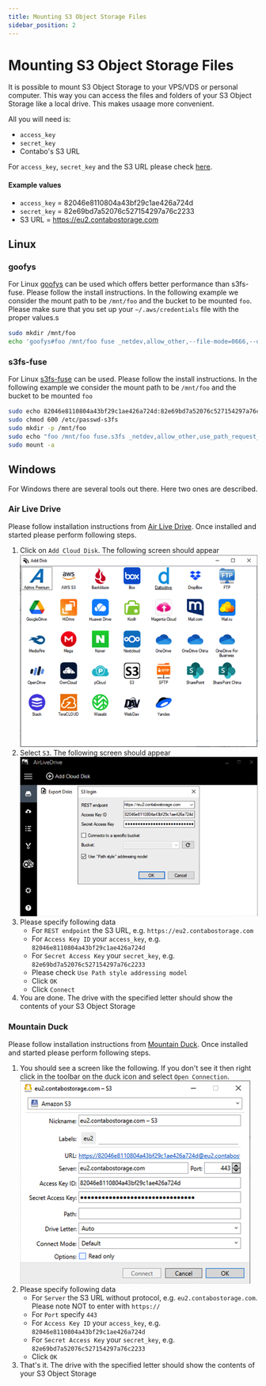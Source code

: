 ```yaml
---
title: Mounting S3 Object Storage Files
sidebar_position: 2
---
```


# Mounting S3 Object Storage Files

It is possible to mount S3 Object Storage to your VPS/VDS or personal computer. This way you can access the files and folders of your S3 Object Storage like a local drive. This makes usaage more convenient.

All you will need is:

* `access_key`
* `secret_key`
* Contabo's S3 URL

For `access_key`, `secret_key` and the S3 URL please check [here](/docs/products/Object-Storage/s3-connection-settings).

#### Example values

* `access_key` = 82046e8110804a43bf29c1ae426a724d
* `secret_key` = 82e69bd7a52076c527154297a76c2233
* S3 URL = https://eu2.contabostorage.com

## Linux

### goofys

For Linux [goofys](https://github.com/kahing/goofys) can be used which offers better performance than s3fs-fuse. Please follow the install instructions. In the following example we consider the mount path to be `/mnt/foo` and the bucket to be mounted `foo`. Please make sure that you set up your `~/.aws/credentials` file with the proper values.s

```bash
sudo mkdir /mnt/foo
echo 'goofys#foo /mnt/foo fuse _netdev,allow_other,--file-mode=0666,--dir-mode=0777,--endpoint=eu2.contabostorage.com 0 0' | sudo tee -a /etc/fstab
```

### s3fs-fuse

For Linux [s3fs-fuse](https://github.com/s3fs-fuse/s3fs-fuse) can be used. Please follow the install instructions. In the following example we consider the mount path to be `/mnt/foo` and the bucket to be mounted `foo`

```bash
sudo echo 82046e8110804a43bf29c1ae426a724d:82e69bd7a52076c527154297a76c2233 > /etc/passwd-s3fs
sudo chmod 600 /etc/passwd-s3fs
sudo mkdir -p /mnt/foo
sudo echo "foo /mnt/foo fuse.s3fs _netdev,allow_other,use_path_request_style,url=https://eu2.contabostorage.com 0 0" >> /etc/fstab
sudo mount -a
```

## Windows

For Windows there are several tools out there. Here two ones are described.

### Air Live Drive

Please follow installation instructions from [Air Live Drive](https://www.airlivedrive.com/en/). Once installed and started please perform following steps.

1. Click on `Add Cloud Disk`. The following screen should appear ![AirLiveDrive-Add](/img/products/object-storage/howto/mount/airlivedrive-add.png)
2. Select `S3`. The following screen should appear ![AirLiveDrive-Add](/img/products/object-storage/howto/mount/airlivedrive-config.png)
3. Please specify following data
   * For `REST endpoint` the S3 URL, e.g. `https://eu2.contabostorage.com`
   * For `Access Key ID` your `access_key`, e.g. `82046e8110804a43bf29c1ae426a724d`
   * For `Secret Access Key` your `secret_key`, e.g. `82e69bd7a52076c527154297a76c2233`
   * Please check `Use Path style addressing model`
   * Click `OK`
   * Click `Connect`
4. You are done. The drive with the specified letter should show the contents of your S3 Object Storage

### Mountain Duck

Please follow installation instructions from [Mountain Duck](https://mountainduck.io/). Once installed and started please perform following steps.

1. You should see a screen like the following. If you don't see it then right click in the toolbar on the duck icon and select `Open Connection`. ![AirLiveDrive-Add](/img/products/object-storage/howto/mount/mountainduck.png)
2. Please specify following data
   * For `Server` the S3 URL without protocol, e.g. `eu2.contabostorage.com`. Please note NOT to enter with `https://`
   * For `Port` specify `443`
   * For `Access Key ID` your `access_key`, e.g. `82046e8110804a43bf29c1ae426a724d`
   * For `Secret Access Key` your `secret_key`, e.g. `82e69bd7a52076c527154297a76c2233`
   * Click `OK`
3. That's it. The drive with the specified letter should show the contents of your S3 Object Storage
